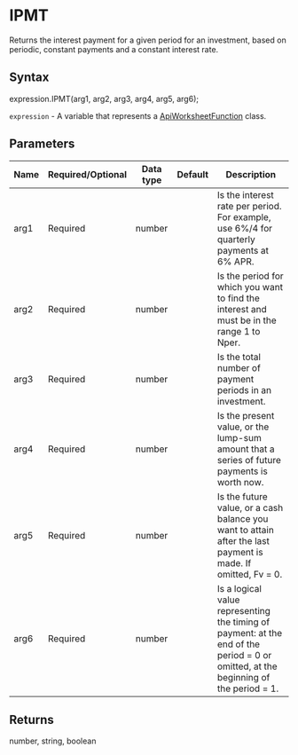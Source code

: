 # IPMT

Returns the interest payment for a given period for an investment, based on periodic, constant payments and a constant interest rate.

## Syntax

expression.IPMT(arg1, arg2, arg3, arg4, arg5, arg6);

`expression` - A variable that represents a [ApiWorksheetFunction](../ApiWorksheetFunction.md) class.

## Parameters

| **Name** | **Required/Optional** | **Data type** | **Default** | **Description** |
| ------------- | ------------- | ------------- | ------------- | ------------- |
| arg1 | Required | number |  | Is the interest rate per period. For example, use 6%/4 for quarterly payments at 6% APR. |
| arg2 | Required | number |  | Is the period for which you want to find the interest and must be in the range 1 to Nper. |
| arg3 | Required | number |  | Is the total number of payment periods in an investment. |
| arg4 | Required | number |  | Is the present value, or the lump-sum amount that a series of future payments is worth now. |
| arg5 | Required | number |  | Is the future value, or a cash balance you want to attain after the last payment is made. If omitted, Fv = 0. |
| arg6 | Required | number |  | Is a logical value representing the timing of payment: at the end of the period = 0 or omitted, at the beginning of the period = 1. |

## Returns

number, string, boolean